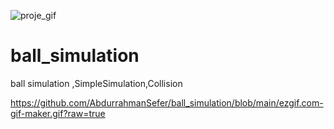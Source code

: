 ![proje_gif](https://user-images.githubusercontent.com/44406952/112696850-a5ee5d00-8e97-11eb-87b2-4fc45982ac42.gif)
# ball_simulation
ball simulation ,SimpleSimulation,Collision


https://github.com/AbdurrahmanSefer/ball_simulation/blob/main/ezgif.com-gif-maker.gif?raw=true
